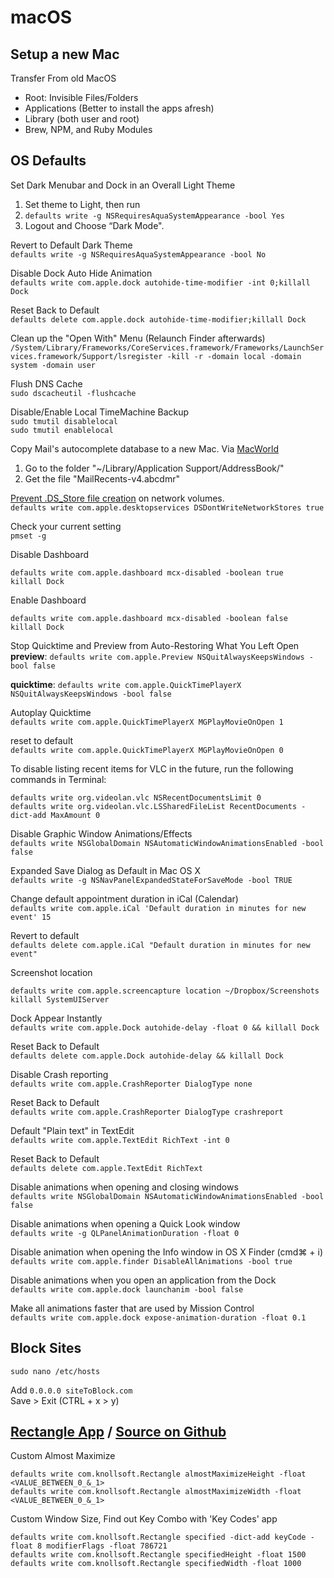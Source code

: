 # macOS

## Setup a new Mac

Transfer From old MacOS
- Root: Invisible Files/Folders
- Applications (Better to install the apps afresh)
- Library (both user and root)
- Brew, NPM, and Ruby Modules

## OS Defaults

Set Dark Menubar and Dock in an Overall Light Theme

1. Set theme to Light, then run
2. `defaults write -g NSRequiresAquaSystemAppearance -bool Yes`
3. Logout and Choose “Dark Mode".

Revert to Default Dark Theme\
`defaults write -g NSRequiresAquaSystemAppearance -bool No`

Disable Dock Auto Hide Animation\
`defaults write com.apple.dock autohide-time-modifier -int 0;killall Dock`

Reset Back to Default\
`defaults delete com.apple.dock autohide-time-modifier;killall Dock`

Clean up the "Open With" Menu (Relaunch Finder afterwards)\
`/System/Library/Frameworks/CoreServices.framework/Frameworks/LaunchServices.framework/Support/lsregister -kill -r -domain local -domain system -domain user`

Flush DNS Cache\
`sudo dscacheutil -flushcache`

Disable/Enable Local TimeMachine Backup\
`sudo tmutil disablelocal`\
`sudo tmutil enablelocal`

Copy Mail's autocomplete database to a new Mac. Via [MacWorld](http://www.macworld.com/article/162910/2011/10/copy_mails_autocomplete_database_to_a_new_mac.html)

1. Go to the folder "~/Library/Application Support/AddressBook/"
2. Get the file "MailRecents-v4.abcdmr"

[Prevent .DS_Store file creation](http://hints.macworld.com/article.php?story=2005070300463515) on network volumes.\
`defaults write com.apple.desktopservices DSDontWriteNetworkStores true`

Check your current setting\
`pmset -g`

Disable Dashboard
```
defaults write com.apple.dashboard mcx-disabled -boolean true
killall Dock
```

Enable Dashboard
```
defaults write com.apple.dashboard mcx-disabled -boolean false
killall Dock
```

Stop Quicktime and Preview from Auto-Restoring What You Left Open\
__preview__:
`defaults write com.apple.Preview NSQuitAlwaysKeepsWindows -bool false`

__quicktime__:
`defaults write com.apple.QuickTimePlayerX NSQuitAlwaysKeepsWindows -bool false`

Autoplay Quicktime\
`defaults write com.apple.QuickTimePlayerX MGPlayMovieOnOpen 1`

reset to default\
`defaults write com.apple.QuickTimePlayerX MGPlayMovieOnOpen 0`

To disable listing recent items for VLC in the future, run the following commands in Terminal:
```
defaults write org.videolan.vlc NSRecentDocumentsLimit 0
defaults write org.videolan.vlc.LSSharedFileList RecentDocuments -dict-add MaxAmount 0
```

Disable Graphic Window Animations/Effects\
`defaults write NSGlobalDomain NSAutomaticWindowAnimationsEnabled -bool false`

Expanded Save Dialog as Default in Mac OS X\
`defaults write -g NSNavPanelExpandedStateForSaveMode -bool TRUE`

Change default appointment duration in iCal (Calendar)\
`defaults write com.apple.iCal 'Default duration in minutes for new event' 15`

Revert to default\
`defaults delete com.apple.iCal "Default duration in minutes for new event"`

Screenshot location
```
defaults write com.apple.screencapture location ~/Dropbox/Screenshots
killall SystemUIServer
```

Dock Appear Instantly\
`defaults write com.apple.Dock autohide-delay -float 0 && killall Dock`

Reset Back to Default\
`defaults delete com.apple.Dock autohide-delay && killall Dock`

Disable Crash reporting\
`defaults write com.apple.CrashReporter DialogType none`

Reset Back to Default\
`defaults write com.apple.CrashReporter DialogType crashreport`

Default "Plain text" in TextEdit\
`defaults write com.apple.TextEdit RichText -int 0`

Reset Back to Default\
`defaults delete com.apple.TextEdit RichText`

Disable animations when opening and closing windows\
`defaults write NSGlobalDomain NSAutomaticWindowAnimationsEnabled -bool false`

Disable animations when opening a Quick Look window\
`defaults write -g QLPanelAnimationDuration -float 0`

Disable animation when opening the Info window in OS X Finder (cmd⌘ + i)\
`defaults write com.apple.finder DisableAllAnimations -bool true`

Disable animations when you open an application from the Dock\
`defaults write com.apple.dock launchanim -bool false`

Make all animations faster that are used by Mission Control\
`defaults write com.apple.dock expose-animation-duration -float 0.1`

## Block Sites

`sudo nano /etc/hosts`

Add `0.0.0.0 siteToBlock.com`\
Save > Exit (CTRL + x > y)

## [Rectangle App](https://rectangleapp.com) / [Source on Github](https://github.com/rxhanson/Rectangle)

Custom Almost Maximize
```
defaults write com.knollsoft.Rectangle almostMaximizeHeight -float <VALUE_BETWEEN_0_&_1>
defaults write com.knollsoft.Rectangle almostMaximizeWidth -float <VALUE_BETWEEN_0_&_1>
```


Custom Window Size, Find out Key Combo with 'Key Codes' app
```
defaults write com.knollsoft.Rectangle specified -dict-add keyCode -float 8 modifierFlags -float 786721
defaults write com.knollsoft.Rectangle specifiedHeight -float 1500
defaults write com.knollsoft.Rectangle specifiedWidth -float 1000
```